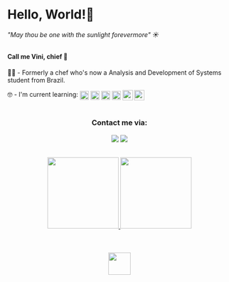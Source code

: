 <h1> Hello, World!👋</h1>

<h6>
  <i>"May thou be one with the sunlight forevermore"</i> ☀️
</h6>

<h4>Call me Vini, chief 🫡</h4>

👨‍🍳 - Formerly a chef who's now a Analysis and Development of Systems student
from Brazil.

<div>
  🤓 - I'm current learning:
  <img align="center" width="20em"
    src="https://cdn.jsdelivr.net/gh/devicons/devicon/icons/html5/html5-plain.svg" />
  <img align="center" width="20em"
    src="https://cdn.jsdelivr.net/gh/devicons/devicon/icons/css3/css3-plain.svg" />
  <img align="center" width="20em"
    src="https://cdn.jsdelivr.net/gh/devicons/devicon/icons/javascript/javascript-plain.svg" />
  <img align="center" width="20em"
    src="https://cdn.jsdelivr.net/gh/devicons/devicon/icons/typescript/typescript-plain.svg" />
  <img align="center" width="23em"
    src="https://cdn.jsdelivr.net/gh/devicons/devicon/icons/react/react-original.svg" />
  <img align="center" width="23em"
    src="https://cdn.jsdelivr.net/gh/devicons/devicon/icons/bootstrap/bootstrap-plain.svg" />

</div>
<br>
<div align='center'>
  <h3>Contact me via:</h3>
  <a href="https://www.linkedin.com/in/viniciusagvaz/" target="_blank"><img
      align="center"
      src="https://img.shields.io/badge/-viniciusagvaz-%230077B5?style=for-the-badge&logo=linkedin&logoColor=white"
      target="_blank" /></a>
  <a href="mailto:agvazvinicius@gmail.com"><img align="center"
      src="https://img.shields.io/badge/agvazvinicius-D14836?style=for-the-badge&logo=gmail&logoColor=white"
      target="_blank" /></a>

</div>
<br>
<br>
<div align='center'>
  <a href="https://github.com/viniciusagvaz">
    <img height="160em"
      src="https://github-readme-stats.vercel.app/api?username=viniciusagvaz&count_private=true&rank_icon=github&theme=gotham&show_icons=true" />
    <img height="160em"
      src="https://github-readme-stats.vercel.app/api/top-langs/?username=viniciusagvaz&theme=gotham&layout=compact" />
  </a>
</div>
<br>
<br>
<br>
<div align="center">
  <img height="50em"
    src="https://user-images.githubusercontent.com/109700331/236237484-a9cfbbf0-f8cb-4488-97d5-59310b52417c.svg" />
</div>

